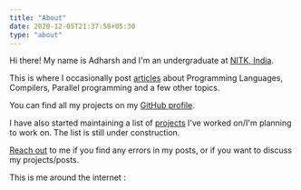 ```yaml
---
title: "About"
date: 2020-12-05T21:37:58+05:30
type: "about"
---
```


Hi there! My name is Adharsh and I'm an undergraduate at [NITK, India](https://nitk.ac.in).

This is where I occasionally post [articles](/posts) about Programming Languages, Compilers, Parallel programming and a few other topics.

You can find all my projects on my [GitHub profile](https://github.com/adharshkamath/).

I have also started maintaining a list of [projects](/projects) I've worked on/I'm planning to work on. The list is still under construction.

[Reach out](mailto:adharshkamathr@gmail.com) to me if you find any errors in my posts, or if you want to discuss my projects/posts.

This is me around the internet :
